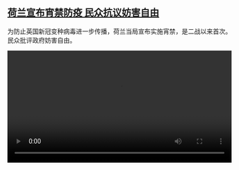 <!--1611572065000-->
[荷兰宣布宵禁防疫 民众抗议妨害自由](https://www.dw.com/zh/%E8%8D%B7%E5%85%B0%E5%AE%A3%E5%B8%83%E5%AE%B5%E7%A6%81%E9%98%B2%E7%96%AB%20%E6%B0%91%E4%BC%97%E6%8A%97%E8%AE%AE%E5%A6%A8%E5%AE%B3%E8%87%AA%E7%94%B1/a-56333623)
------

<p>为防止英国新冠变种病毒进一步传播，荷兰当局宣布实施宵禁，是二战以来首次。民众批评政府妨害自由。</small></p><video src="https://tvdownloaddw-a.akamaihd.net/dwtv_video/flv/vdt_zh/2021/bchi210125_001_4fb20amsterdam_1_sd_sor.mp4" controls style="width:100%"></video>
